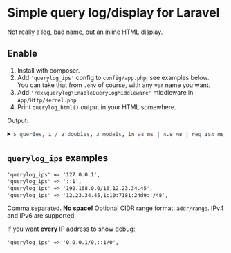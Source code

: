 Simple query log/display for Laravel
====

Not really a log, bad name, but an inline HTML display.

Enable
----

1. Install with composer.
2. Add `'querylog_ips'` config to `config/app.php`, see examples below.  
    You can take that from `.env` of course, with any var name you want.
3. Add `'rdx\querylog\EnableQueryLogMiddleware'` middleware in `App/Http/Kernel.php`.
4. Print `querylog_html()` output in your HTML somewhere.

Output:

![querylog output](https://raw.githubusercontent.com/rudiedirkx/laravel-querylog/master/output.png)

`querylog_ips` examples
----

```
'querylog_ips' => '127.0.0.1',
'querylog_ips' => '::1',
'querylog_ips' => '192.168.0.0/16,12.23.34.45',
'querylog_ips' => '12.23.34.45,1c10:7181:24d9::/48',
```

Comma separated. **No space!** Optional CIDR range format: `addr/range`. IPv4 and IPv6 are supported.

If you want **every** IP address to show debug:

```
'querylog_ips' => '0.0.0.1/0,::1/0',
```
